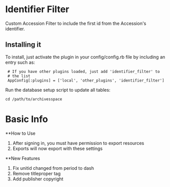 # Identifier Filter

Custom Accession Filter to include the first id from the Accession's identifier. 

## Installing it

To install, just activate the plugin in your config/config.rb file by
including an entry such as:

     # If you have other plugins loaded, just add 'identifier_filter' to
     # the list
     AppConfig[:plugins] = ['local', 'other_plugins', 'identifier_filter']
	 
Run the database setup script to update all tables:

    cd /path/to/archivesspace

# Basic Info

**How to Use
1.	After signing in, you must have permission to export resources
2.	Exports will now export with these settings 

**New Features
1.	Fix unitid changed from period to dash 
2.	Remove titleproper <num> tag
3.	Add publisher copyright 